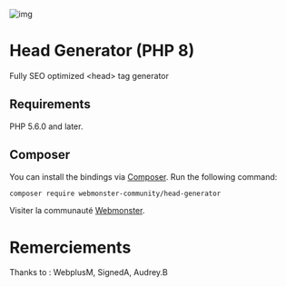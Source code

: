 ![img](https://techmonster.info/assets/img/logo-webmonster-community.png)

# Head Generator (PHP 8)
Fully SEO optimized &lt;head> tag generator

## Requirements

PHP 5.6.0 and later.

## Composer

You can install the bindings via [Composer](http://getcomposer.org/). Run the following command:

```bash
composer require webmonster-community/head-generator
```


Visiter la communauté [Webmonster](https://webmonster.tech).

# Remerciements
Thanks to : WebplusM, SignedA, Audrey.B
